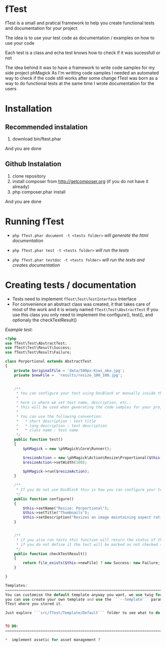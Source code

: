 fTest
================================================================================
fTest is a small and pratical framework to help you create functional tests and documentation for your project

The idea is to use your test code as documentation / examples on how to use your code

Each test is a class and echa test knows how to check if it was sucessfull or not

The idea behind it was to have a framework to write code samples for my side project phMagick
As I'm writting code samples I needed an automated way to check if the code still works after some change
fTest was born as a way to do functional tests at the same time I wrote documentation for the users


Installation
================================================================================

Recommended instalation
------------------------

1. download bin/ftest.phar

And you are done

Github Instalation
------------------

1. clone repository
2. install composer from http://getcomposer.org (if you do not have it already) 
3. php composer.phar install

And you are done


Running fTest
================================================================================

* ```php fTest.phar document -t <tests folder>``` _will generate the html documentation_

* ```php fTest.phar test -t <tests folder>``` _will run the tests_

* ```php fTest.phar testdoc -t <tests folder>``` _will run the tests and creates documentation_


Creating tests / documentation
================================================================================

* Tests need to implement ```fTest\Test\TestInterface``` Interface
* For convenience an abstract class was created, it that takes care of most of the work and it is wisely named ```fTest\Test\AbstractTest```
  If you use this class you only need to implement the configure(), test(), and optionaly the checkTestResult()
  
_Example test:_


```php
<?php
use fTest\Test\AbstractTest;
use fTest\Test\Result\Success;
use fTest\Test\Result\Failure;

class Porportional extends AbstractTest
{
    private $originalFile = 'data/500px-Kiwi_aka.jpg';
    private $newFile =  'results/resize_100_100.jpg';

   
    /**
     * You can configure your test using DocBlock or manually inside the configure() function.
     * 
     * here is where we set test name, description, etc..
     * this will be used when generating the code samples for your projec
     * 
     * You can use the following convention:
     *   * short description : test title
     *   * long description : test description
     *   * class name : test name
     */
    public function test()
    {
        $phMagick = new \phMagick\Core\Runner();

        $resizeAction = new \phMagick\Action\Resize\Proportional($this->originalFile, $this->newFile);
        $resizeAction->setWidth(100);

        $phMagick->run($resizeAction);
    }
    
    /**
     * If you do not use DocBlock this is how you can configure your test here
     */
    public function configure()
    {
        $this->setName("Resize: Porportional");
        $this->setTitle("Thumbnails");
        $this->setDescription("Resizes an image maintaining aspect ratio");
    }


    /**
     * if you also run tests this function will return the status of the test
     * if you do not define it the test will be marked as not checked (failed!)
     */
    public function checkTestResult()
    {
        return file_exists($this->newFile) ? new Success: new Failure;
    }

}

Templates:
================================================================================
You can customise the default template anyway you want, we use twig for templates.
you can use create your own template and use the ```--template``` parameter to tell
fTest where you stored it.

Just explore ```src/fTest/Template/Default``` folder to see what to do


TO DO:
================================================================================

*  implement assetic for asset management ?
